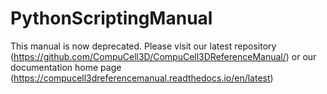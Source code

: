 # PythonScriptingManual

This manual is now deprecated. 
Please visit our latest repository (https://github.com/CompuCell3D/CompuCell3DReferenceManual/)
or our documentation home page (https://compucell3dreferencemanual.readthedocs.io/en/latest)